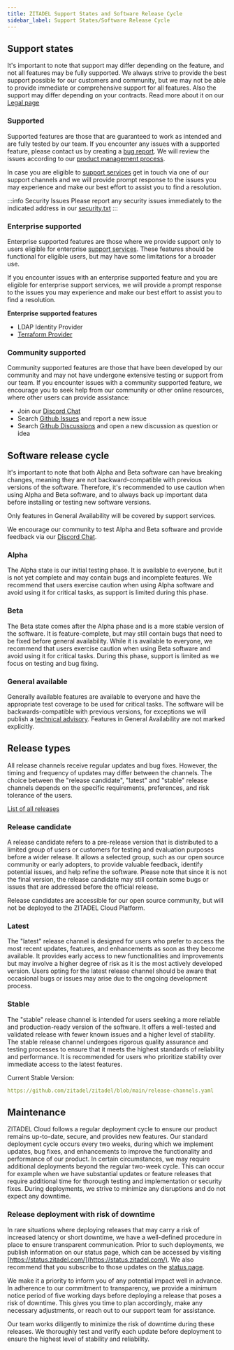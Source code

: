 ```yaml
---
title: ZITADEL Support States and Software Release Cycle
sidebar_label: Support States/Software Release Cycle
---
```


## Support states

It's important to note that support may differ depending on the feature, and not all features may be fully supported.
We always strive to provide the best support possible for our customers and community,
but we may not be able to provide immediate or comprehensive support for all features.
Also the support may differ depending on your contracts. Read more about it on our [Legal page](/docs/legal)

### Supported

Supported features are those that are guaranteed to work as intended and are fully tested by our team.
If you encounter any issues with a supported feature, please contact us by creating a [bug report](https://github.com/zitadel/zitadel/issues/new/choose).
We will review the issues according to our [product management process](https://github.com/zitadel/zitadel/blob/main/CONTRIBUTING.md#product-management).

In case you are eligible to [support services](/docs/legal/service-description/support-services) get in touch via one of our support channels and we will provide prompt response to the issues you may experience and make our best effort to assist you to find a resolution.

:::info Security Issues
Please report any security issues immediately to the indicated address in our [security.txt](https://zitadel.com/.well-known/security.txt)
:::

### Enterprise supported

Enterprise supported features are those where we provide support only to users eligible for enterprise [support services](/docs/legal/service-description/support-services).
These features should be functional for eligible users, but may have some limitations for a broader use.

If you encounter issues with an enterprise supported feature and you are eligible for enterprise support services, we will provide a prompt response to the issues you may experience and make our best effort to assist you to find a resolution.

**Enterprise supported features**

- LDAP Identity Provider
- [Terraform Provider](https://github.com/zitadel/terraform-provider-zitadel)

### Community supported

Community supported features are those that have been developed by our community and may not have undergone extensive testing or support from our team.
If you encounter issues with a community supported feature, we encourage you to seek help from our community or other online resources, where other users can provide assistance:

- Join our [Discord Chat](https://zitadel.com/chat)
- Search [Github Issues](https://github.com/search?q=org%3Azitadel+&type=issues) and report a new issue
- Search [Github Discussions](https://github.com/search?q=org%3Azitadel+&type=discussions) and open a new discussion as question or idea

## Software release cycle

It's important to note that both Alpha and Beta software can have breaking changes, meaning they are not backward-compatible with previous versions of the software.
Therefore, it's recommended to use caution when using Alpha and Beta software, and to always back up important data before installing or testing new software versions.

Only features in General Availability will be covered by support services.

We encourage our community to test Alpha and Beta software and provide feedback via our [Discord Chat](https://zitadel.com/chat).

### Alpha

The Alpha state is our initial testing phase.
It is available to everyone, but it is not yet complete and may contain bugs and incomplete features.
We recommend that users exercise caution when using Alpha software and avoid using it for critical tasks, as support is limited during this phase.

### Beta

The Beta state comes after the Alpha phase and is a more stable version of the software.
It is feature-complete, but may still contain bugs that need to be fixed before general availability.
While it is available to everyone, we recommend that users exercise caution when using Beta software and avoid using it for critical tasks.
During this phase, support is limited as we focus on testing and bug fixing.

### General available

Generally available features are available to everyone and have the appropriate test coverage to be used for critical tasks.
The software will be backwards-compatible with previous versions, for exceptions we will publish a [technical advisory](https://zitadel.com/docs/support/technical_advisory).
Features in General Availability are not marked explicitly.

## Release types

All release channels receive regular updates and bug fixes.
However, the timing and frequency of updates may differ between the channels.
The choice between the "release candidate", "latest" and "stable" release channels depends on the specific requirements, preferences, and risk tolerance of the users.

[List of all releases](https://github.com/zitadel/zitadel/releases)

### Release candidate

A release candidate refers to a pre-release version that is distributed to a limited group of users or customers for testing and evaluation purposes before a wider release.
It allows a selected group, such as our open source community or early adopters, to provide valuable feedback, identify potential issues, and help refine the software.
Please note that since it is not the final version, the release candidate may still contain some bugs or issues that are addressed before the official release.

Release candidates are accessible for our open source community, but will not be deployed to the ZITADEL Cloud Platform.

### Latest

The "latest" release channel is designed for users who prefer to access the most recent updates, features, and enhancements as soon as they become available.
It provides early access to new functionalities and improvements but may involve a higher degree of risk as it is the most actively developed version.
Users opting for the latest release channel should be aware that occasional bugs or issues may arise due to the ongoing development process.

### Stable

The "stable" release channel is intended for users seeking a more reliable and production-ready version of the software.
It offers a well-tested and validated release with fewer known issues and a higher level of stability.
The stable release channel undergoes rigorous quality assurance and testing processes to ensure that it meets the highest standards of reliability and performance.
It is recommended for users who prioritize stability over immediate access to the latest features.

Current Stable Version:

```yaml reference
https://github.com/zitadel/zitadel/blob/main/release-channels.yaml
```

## Maintenance

ZITADEL Cloud follows a regular deployment cycle to ensure our product remains up-to-date, secure, and provides new features.
Our standard deployment cycle occurs every two weeks, during which we implement updates, bug fixes, and enhancements to improve the functionality and performance of our product.
In certain circumstances, we may require additional deployments beyond the regular two-week cycle.
This can occur for example when we have substantial updates or feature releases that require additional time for thorough testing and implementation or security fixes.
During deployments, we strive to minimize any disruptions and do not expect any downtime.

### Release deployment with risk of downtime

In rare situations where deploying releases that may  carry a risk of increased latency or short downtime, we have a well-defined procedure in place to ensure transparent communication.
Prior to such deployments, we publish information on our status page, which can be accessed by visiting [https://status.zitadel.com/](https://status.zitadel.com/).
We also recommend that you subscribe to those updates on the [status page](https://status.zitadel.com/).

We make it a priority to inform you of any potential impact well in advance.
In adherence to our commitment to transparency, we provide a minimum notice period of five working days before deploying a release that poses a risk of downtime.
This gives you time to plan accordingly, make any necessary adjustments, or reach out to our support team for assistance.

Our team works diligently to minimize the risk of downtime during these releases. We thoroughly test and verify each update before deployment to ensure the highest level of stability and reliability.
